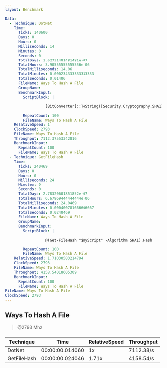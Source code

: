 ```yaml
---
layout: Benchmark

Data: 
  - Technique: DotNet
    Time: 
      Ticks: 140600
      Days: 0
      Hours: 0
      Milliseconds: 14
      Minutes: 0
      Seconds: 0
      TotalDays: 1.62731481481481e-07
      TotalHours: 3.90555555555556e-06
      TotalMilliseconds: 14.06
      TotalMinutes: 0.000234333333333333
      TotalSeconds: 0.01406
      FileName: Ways To Hash A File
      GroupName: 
      BenchmarkInput: 
        ScriptBlock: |
           
                  [BitConverter]::ToString([Security.Cryptography.SHA1]::Create().ComputeHash([IO.File]::ReadAllBytes("$myScript"))).Replace('-','').ToLower()
              
        RepeatCount: 100
        FileName: Ways To Hash A File
    RelativeSpeed: 1
    ClockSpeed: 2793
    FileName: Ways To Hash A File
    Throughput: 7112.37553342816
    BenchmarkInput: 
      RepeatCount: 100
      FileName: Ways To Hash A File
  - Technique: GetFileHash
    Time: 
      Ticks: 240469
      Days: 0
      Hours: 0
      Milliseconds: 24
      Minutes: 0
      Seconds: 0
      TotalDays: 2.78320601851852e-07
      TotalHours: 6.67969444444444e-06
      TotalMilliseconds: 24.0469
      TotalMinutes: 0.000400781666666667
      TotalSeconds: 0.0240469
      FileName: Ways To Hash A File
      GroupName: 
      BenchmarkInput: 
        ScriptBlock: |
          
                  @(Get-FileHash "$myScript" -Algorithm SHA1).Hash
              
        RepeatCount: 100
        FileName: Ways To Hash A File
    RelativeSpeed: 1.71030583214794
    ClockSpeed: 2793
    FileName: Ways To Hash A File
    Throughput: 4158.54018605309
    BenchmarkInput: 
      RepeatCount: 100
      FileName: Ways To Hash A File
FileName: Ways To Hash A File
ClockSpeed: 2793
---
```

Ways To Hash A File
-------------------
> @2793 Mhz


### 


|Technique  |Time           |RelativeSpeed|Throughput|
|-----------|---------------|-------------|----------|
|DotNet     |00:00:00.014060|1x           |7112.38/s |
|GetFileHash|00:00:00.024046|1.71x        |4158.54/s |
